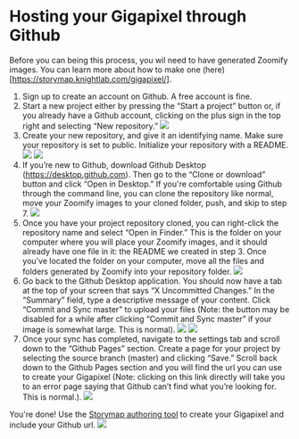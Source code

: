 # Hosting your Gigapixel through Github

Before you can being this process, you wil need to have generated Zoomify images. You can learn more about how to make one (here)[https://storymap.knightlab.com/gigapixel/].

1. Sign up to create an account on Github. A free account is fine. 
2. Start a new project either by pressing the “Start a project” button or, if you already have a Github account, clicking on the plus sign in the top right and selecting “New repository.”
![](1.png)
3. Create your new repository, and give it an identifying name. Make sure your repository is set to public. Initialize your repository with a README.
![](2.png)
![](3.png)
4. If you’re new to Github, download Github Desktop (https://desktop.github.com). Then go to the “Clone or download” button and click “Open in Desktop.” If you're comfortable using Github through the command line, you can clone the repository like normal, move your Zoomify images to your cloned folder, push, and skip to step 7.
![](4.png)
5. Once you have your project repository cloned, you can right-click the repository name and select “Open in Finder.” This is the folder on your computer where you will place your Zoomify images, and it should already have one file in it: the README we created in step 3. Once you’ve located the folder on your computer, move all the files and folders generated by Zoomify into your repository folder.
![](5.png)
6. Go back to the Github Desktop application. You should now have a tab at the top of your screen that says “X Uncommitted Changes.” In the “Summary” field, type a descriptive message of your content. Click “Commit and Sync master” to upload your files (Note: the button may be disabled for a while after clicking “Commit and Sync master” if your image is somewhat large. This is normal).
![](6.png)
![](7.png) 
7. Once your sync has completed, navigate to the settings tab and scroll down to the “Github Pages” section. Create a page for your project by selecting the source branch (master) and clicking “Save.” Scroll back down to the Github Pages section and you will find the url you can use to create your Gigapixel (Note: clicking on this link directly will take you to an error page saying that Github can’t find what you’re looking for. This is normal.).
![](8.png)

You're done! Use the [Storymap authoring tool](https://storymap.knightlab.com/select/) to create your Gigapixel and include your Github url.
![](9.png)
